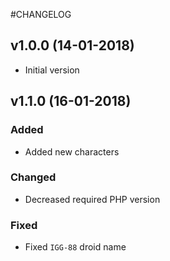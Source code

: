 #CHANGELOG

## v1.0.0 (14-01-2018)
* Initial version

## v1.1.0 (16-01-2018)

### Added
* Added new characters

### Changed
* Decreased required PHP version

### Fixed
* Fixed `IGG-88` droid name